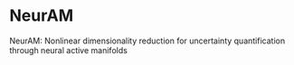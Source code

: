 # NeurAM
NeurAM: Nonlinear dimensionality reduction for uncertainty quantification through neural active manifolds
